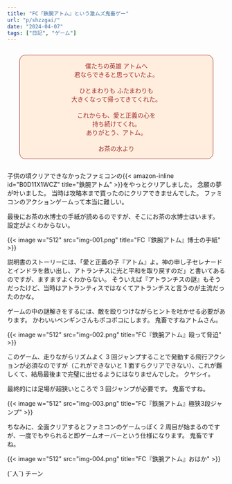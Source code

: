 ```yaml
---
title: "FC『鉄腕アトム』という激ムズ鬼畜ゲー"
url: "p/shzzgai/"
date: "2024-04-07"
tags: ["日記", "ゲーム"]
---
```


<div style="margin: 2em; text-align: center; border: solid 1px brown; border-radius: 1em; color: brown; background: #fed; padding: 1em;">
僕たちの英雄 アトムへ<br>
君ならできると思っていたよ。<br><br>
ひとまわりも ふたまわりも<br>
大きくなって帰ってきてくれた。<br><br>
これからも、愛と正義の心を<br>
持ち続けてくれ。<br>
ありがとう、アトム。<br><br>
お茶の水より
</div>

子供の頃クリアできなかったファミコンの{{< amazon-inline id="B0D11X1WCZ" title="鉄腕アトム" >}}をやっとクリアしました。
念願の夢が叶いました。
当時は攻略本まで買ったのにクリアできませんでした。
ファミコンのアクションゲームって本当に難しい。

最後にお茶の水博士の手紙が読めるのですが、そこにお茶の水博士はいます。
設定がよくわからない。

{{< image w="512" src="img-001.png" title="FC『鉄腕アトム』博士の手紙" >}}

説明書のストーリーには、「愛と正義の子『アトム』よ。神の申し子セレナードとインドラを救い出し、アトランチスに光と平和を取り戻すのだ」と書いてあるのですが、ますますよくわからない。
そういえば『アトランチスの謎』もそうだったけど、当時はアトランティスではなくてアトランチスと言うのが主流だったのかな。

ゲームの中の謎解きをするには、敵を殴りつけながらヒントを吐かせる必要があります。
かわいいペンギンさんもボコボコにします。
鬼畜ですねアトムさん。

{{< image w="512" src="img-002.png" title="FC『鉄腕アトム』殴って脅迫" >}}

このゲーム、走りながらリズムよく 3 回ジャンプすることで発動する飛行アクションが必須なのですが（これができないと 1 面すらクリアできない）、これが難しくて、結局最後まで完璧に出せるようにはなりませんでした。
クヤシイ。

最終的には足場が超狭いところで 3 回ジャンプが必要です。
鬼畜ですね。

{{< image w="512" src="img-003.png" title="FC『鉄腕アトム』極狭3段ジャンプ" >}}



ちなみに、全面クリアするとファミコンのゲームっぽく 2 周目が始まるのですが、一度でもやられると即ゲームオーバーという仕様になります。
鬼畜ですね。

{{< image w="512" src="img-004.png" title="FC『鉄腕アトム』おはか" >}}

(¯人¯) チーン

